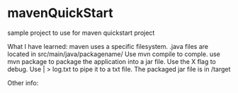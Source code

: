# mavenQuickStart
sample project to use for maven quickstart project

What I have learned:
maven uses a specific filesystem. 
.java files are located in src/main/java/packagename/
Use mvn compile to comple.
use mvn package to package the application into a jar file.
Use the X flag to debug. Use | > log.txt to pipe it to a txt file.
The packaged jar file is in /target


Other info:
